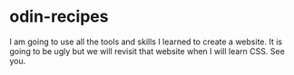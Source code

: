 # odin-recipes
I am going to use all the tools and skills I learned to create a website. 
It is going to be ugly but we will revisit that website when I will learn CSS.
See you.

